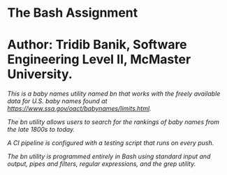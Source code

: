 # The Bash Assignment
# Author: Tridib Banik, Software Engineering Level II, McMaster University.

_This is a baby names utility named bn that works with the freely available data for U.S. baby names found at
https://www.ssa.gov/oact/babynames/limits.html._

_The bn utility allows users to search for the rankings of baby names from the late 1800s to today._

_A CI pipeline is configured with a testing script that runs on every push._

_The bn utility is programmed entirely in Bash using standard input and output, pipes and filters, regular expressions, and the grep utility._
